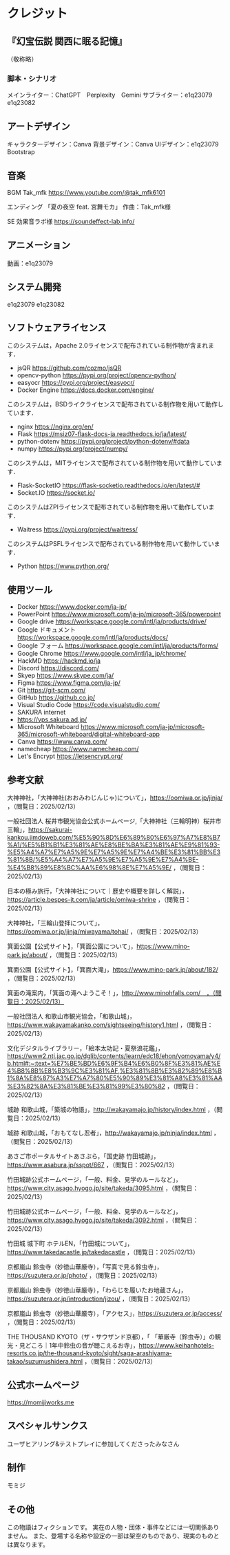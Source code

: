 # クレジット
## 『幻宝伝説 関西に眠る記憶』

（敬称略）
### 脚本・シナリオ
メインライター：ChatGPT　Perplexity　Gemini 
サブライター：e1q23079 e1q23082

## アートデザイン
キャラクターデザイン：Canva
背景デザイン：Canva
UIデザイン：e1q23079 Bootstrap

## 音楽
BGM
Tak_mfk
https://www.youtube.com/@tak_mfk6101

エンディング
「夏の夜空 feat. 宮舞モカ」
作曲：Tak_mfk様

SE
効果音ラボ様
https://soundeffect-lab.info/

## アニメーション
動画：e1q23079

## システム開発
e1q23079
e1q23082

## ソフトウェアライセンス
このシステムは，Apache 2.0ライセンスで配布されている制作物が含まれます．

- jsQR
https://github.com/cozmo/jsQR
- opencv-python
https://pypi.org/project/opencv-python/
- easyocr
https://pypi.org/project/easyocr/
- Docker Engine
https://docs.docker.com/engine/


このシステムは，BSDライクライセンスで配布されている制作物を用いて動作しています．
- nginx
https://nginx.org/en/
- Flask
https://msiz07-flask-docs-ja.readthedocs.io/ja/latest/
- python-dotenv
https://pypi.org/project/python-dotenv/#data
- numpy
https://pypi.org/project/numpy/


このシステムは，MITライセンスで配布されている制作物を用いて動作しています．
- Flask-SocketIO
https://flask-socketio.readthedocs.io/en/latest/#
- Socket.IO
https://socket.io/


このシステムはZPIライセンスで配布されている制作物を用いて動作しています．
- Waitress
https://pypi.org/project/waitress/


このシステムはPSFLライセンスで配布されている制作物を用いて動作しています．
- Python
https://www.python.org/


## 使用ツール
- Docker
https://www.docker.com/ja-jp/
- PowerPoint
https://www.microsoft.com/ja-jp/microsoft-365/powerpoint
- Google drive
https://workspace.google.com/intl/ja/products/drive/
- Google ドキュメント
https://workspace.google.com/intl/ja/products/docs/
- Google フォーム
https://workspace.google.com/intl/ja/products/forms/
- Google Chrome
https://www.google.com/intl/ja_jp/chrome/
- HackMD
https://hackmd.io/ja
- Discord
https://discord.com/
- Skyep
https://www.skype.com/ja/
- Figma
https://www.figma.com/ja-jp/
- Git
https://git-scm.com/
- GitHub
https://github.co.jp/
- Visual Studio Code
https://code.visualstudio.com/
- SAKURA internet
- https://vps.sakura.ad.jp/
- Microsoft Whiteboard
https://www.microsoft.com/ja-jp/microsoft-365/microsoft-whiteboard/digital-whiteboard-app
- Canva
https://www.canva.com/
- namecheap
https://www.namecheap.com/
- Let's Encrypt
https://letsencrypt.org/


## 参考文献

大神神社，「大神神社(おおみわじんじゃ)について」，https://oomiwa.or.jp/jinja/ ，（閲覧日：2025/02/13）

一般社団法人 桜井市観光協会公式ホームページ,「大神神社（三輪明神）桜井市 三輪」，https://sakurai-kankou.jimdoweb.com/%E5%90%8D%E6%89%80%E6%97%A7%E8%B7%A1/%E5%B1%B1%E3%81%AE%E8%BE%BA%E3%81%AE%E9%81%93-%E5%A4%A7%E7%A5%9E%E7%A5%9E%E7%A4%BE%E3%81%BB%E3%81%8B/%E5%A4%A7%E7%A5%9E%E7%A5%9E%E7%A4%BE-%E4%B8%89%E8%BC%AA%E6%98%8E%E7%A5%9E/ ，（閲覧日：2025/02/13）

日本の極み旅行，「大神神社について｜歴史や概要を詳しく解説」，https://article.bespes-jt.com/ja/article/omiwa-shrine	，（閲覧日：2025/02/13）

大神神社，「三輪山登拝について」，https://oomiwa.or.jp/jinja/miwayama/tohai/ ，（閲覧日：2025/02/13）

箕面公園【公式サイト】，「箕面公園について」，https://www.mino-park.jp/about/ ，（閲覧日：2025/02/13）

箕面公園【公式サイト】，「箕面大滝」，https://www.mino-park.jp/about/182/ ，（閲覧日：2025/02/13）

箕面の滝案内，「箕面の滝へようこそ！」，http://www.minohfalls.com/　，（閲覧日：2025/02/13）

一般社団法人 和歌山市観光協会，「和歌山城」，https://www.wakayamakanko.com/sightseeing/history1.html ，（閲覧日：2025/02/13）

文化デジタルライブラリー，「絵本太功記・夏祭浪花鑑」，https://www2.ntj.jac.go.jp/dglib/contents/learn/edc18/ehon/yomoyama/y4/b.html#:~:text=%E7%BE%BD%E6%9F%B4%E6%B0%8F%E3%81%AE%E4%B8%8B%E8%B3%9C%E3%81%AF,%E3%81%8B%E3%82%89%E8%B1%8A%E8%87%A3%E7%A7%80%E5%90%89%E3%81%A8%E3%81%AA%E3%82%8A%E3%81%BE%E3%81%99%E3%80%82 ，（閲覧日：2025/02/13）

城跡 和歌山城，「築城の物語」，http://wakayamajo.jp/history/index.html ，（閲覧日：2025/02/13）

城跡 和歌山城，「おもてなし忍者」，http://wakayamajo.jp/ninja/index.html ，（閲覧日：2025/02/13）


あさご市ポータルサイトあさぶら，「国史跡 竹田城跡」，https://www.asabura.jp/sspot/667 ，（閲覧日：2025/02/13）

竹田城跡公式ホームページ，「一般、料金、見学のルールなど」，https://www.city.asago.hyogo.jp/site/takeda/3095.html ，（閲覧日：2025/02/13）

竹田城跡公式ホームページ，「一般、料金、見学のルールなど」，https://www.city.asago.hyogo.jp/site/takeda/3092.html ，（閲覧日：2025/02/13）

竹田城 城下町 ホテルEN，「竹田城について」，https://www.takedacastle.jp/takedacastle ，（閲覧日：2025/02/13）


京都嵐山 鈴虫寺（妙徳山華厳寺），「写真で見る鈴虫寺」，https://suzutera.or.jp/photo/ ，（閲覧日：2025/02/13）

京都嵐山 鈴虫寺（妙徳山華厳寺），「わらじを履いたお地蔵さん」，https://suzutera.or.jp/introduction/jizou/ ，（閲覧日：2025/02/13）

京都嵐山 鈴虫寺（妙徳山華厳寺），「アクセス」，https://suzutera.or.jp/access/ ，（閲覧日：2025/02/13）

THE THOUSAND KYOTO（ザ・サウザンド京都），「
「華厳寺（鈴虫寺）」の観光・見どころ｜1年中鈴虫の音が聴こえるお寺」，https://www.keihanhotels-resorts.co.jp/the-thousand-kyoto/sight/saga-arashiyama-takao/suzumushidera.html ，（閲覧日：2025/02/13）

## 公式ホームページ
https://momijiworks.me

## スペシャルサンクス
ユーザヒアリング&テストプレイに参加してくださったみなさん

## 制作
モミジ
## その他
この物語はフィクションです。
実在の人物・団体・事件などには一切関係ありません。
また、登場する名称や設定の一部は架空のものであり、現実のものとは異なります。